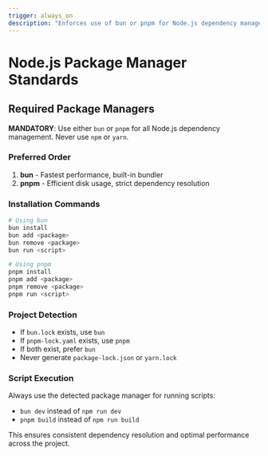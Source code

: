 ```yaml
---
trigger: always_on
description: "Enforces use of bun or pnpm for Node.js dependency management instead of npm"
---
```


# Node.js Package Manager Standards

## Required Package Managers

**MANDATORY**: Use either `bun` or `pnpm` for all Node.js dependency management. Never use `npm` or `yarn`.

### Preferred Order
1. **bun** - Fastest performance, built-in bundler
2. **pnpm** - Efficient disk usage, strict dependency resolution

### Installation Commands

```bash
# Using bun
bun install
bun add <package>
bun remove <package>
bun run <script>

# Using pnpm  
pnpm install
pnpm add <package>
pnpm remove <package>
pnpm run <script>
```

### Project Detection

- If `bun.lock` exists, use `bun`
- If `pnpm-lock.yaml` exists, use `pnpm`
- If both exist, prefer `bun`
- Never generate `package-lock.json` or `yarn.lock`

### Script Execution

Always use the detected package manager for running scripts:
- `bun dev` instead of `npm run dev`
- `pnpm build` instead of `npm run build`

This ensures consistent dependency resolution and optimal performance across the project.